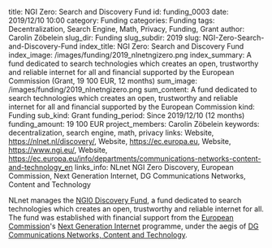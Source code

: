 title:      						NGI Zero: Search and Discovery Fund
id:                 				funding_0003
date:       						2019/12/10 10:00
category:		    				Funding
categories:		    				Funding
tags:       						Decentralization, Search Engine, Math, Privacy, Funding, Grant
author:     						Carolin Zöbelein
slug_dir:           				Funding
slug_subdir:        				2019
slug:       						NGI-Zero-Search-and-Discovery-Fund
index_title:						NGI Zero: Search and Discovery Fund
index_image:        				/images/funding/2019_nlnetngizero.png
index_summary:						A fund dedicated to search technologies which creates an open, trustworthy and reliable internet for all and financial supported by the European Commission (Grant, 19 100 EUR, 12 months)
sum_image:							/images/funding/2019_nlnetngizero.png
sum_content:						A fund dedicated to search technologies which creates an open, trustworthy and reliable internet for all and financial supported by the European Commission
kind:               				Funding
sub_kind:           				Grant
funding_period:     				Since 2019/12/10 (12 months)
funding_amount:						19 100 EUR
project_members:    				Carolin Zöbelein
keywords:           				decentralization, search engine, math, privacy
links:              				Website, https://nlnet.nl/discovery/, Website, https://ec.europa.eu, Website, https://www.ngi.eu/, Website, https://ec.europa.eu/info/departments/communications-networks-content-and-technology_en
links_info:         				NLnet NGI Zero Discovery, European Commission, Next Generation Internet, DG Communications Networks, Content and Technology

NLnet manages the <a href="https://nlnet.nl/discovery" target="_blank">NGI0 Discovery Fund</a>, a fund dedicated to search technologies which creates an open, trustworthy and reliable internet for all. The fund was established with financial support from the <a href="https://ec.europa.eu" target="_blank">European Commission</a>'s <a href="https://ngi.eu" target="_blank">Next Generation Internet</a> programme, under the aegis of <a href="https://ec.europa.eu/info/departments/communications-networks-content-and-technology_en" target="_blank">DG Communications Networks, Content and Technology</a>.
